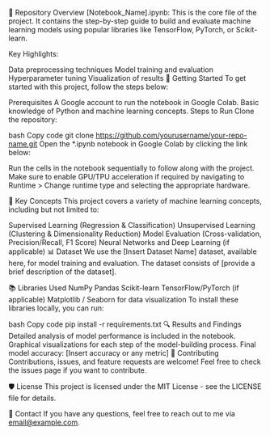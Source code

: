 📂 Repository Overview
[Notebook_Name].ipynb: This is the core file of the project. It contains the step-by-step guide to build and evaluate machine learning models using popular libraries like TensorFlow, PyTorch, or Scikit-learn.

Key Highlights:

Data preprocessing techniques
Model training and evaluation
Hyperparameter tuning
Visualization of results
🚀 Getting Started
To get started with this project, follow the steps below:

Prerequisites
A Google account to run the notebook in Google Colab.
Basic knowledge of Python and machine learning concepts.
Steps to Run
Clone the repository:

bash
Copy code
git clone https://github.com/yourusername/your-repo-name.git
Open the *.ipynb notebook in Google Colab by clicking the link below:

Run the cells in the notebook sequentially to follow along with the project. Make sure to enable GPU/TPU acceleration if required by navigating to Runtime > Change runtime type and selecting the appropriate hardware.

🧠 Key Concepts
This project covers a variety of machine learning concepts, including but not limited to:

Supervised Learning (Regression & Classification)
Unsupervised Learning (Clustering & Dimensionality Reduction)
Model Evaluation (Cross-validation, Precision/Recall, F1 Score)
Neural Networks and Deep Learning (if applicable)
📊 Dataset
We use the [Insert Dataset Name] dataset, available here, for model training and evaluation. The dataset consists of [provide a brief description of the dataset].

📚 Libraries Used
NumPy
Pandas
Scikit-learn
TensorFlow/PyTorch (if applicable)
Matplotlib / Seaborn for data visualization
To install these libraries locally, you can run:

bash
Copy code
pip install -r requirements.txt
🔍 Results and Findings
Detailed analysis of model performance is included in the notebook.
Graphical visualizations for each step of the model-building process.
Final model accuracy: [Insert accuracy or any metric]
🤝 Contributing
Contributions, issues, and feature requests are welcome! Feel free to check the issues page if you want to contribute.

🛡️ License
This project is licensed under the MIT License - see the LICENSE file for details.

📧 Contact
If you have any questions, feel free to reach out to me via email@example.com.
